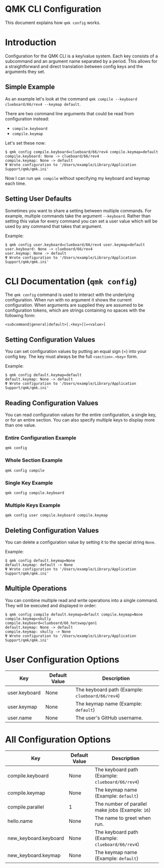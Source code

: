 # QMK CLI Configuration

This document explains how `qmk config` works.

# Introduction

Configuration for the QMK CLI is a key/value system. Each key consists of a subcommand and an argument name separated by a period. This allows for a straightforward and direct translation between config keys and the arguments they set.

## Simple Example

As an example let's look at the command `qmk compile --keyboard clueboard/66/rev4 --keymap default`.

There are two command line arguments that could be read from configuration instead:

* `compile.keyboard`
* `compile.keymap`

Let's set these now:

```
$ qmk config compile.keyboard=clueboard/66/rev4 compile.keymap=default
compile.keyboard: None -> clueboard/66/rev4
compile.keymap: None -> default
Ψ Wrote configuration to '/Users/example/Library/Application Support/qmk/qmk.ini'
```

Now I can run `qmk compile` without specifying my keyboard and keymap each time.

## Setting User Defaults

Sometimes you want to share a setting between multiple commands. For example, multiple commands take the argument `--keyboard`. Rather than setting this value for every command you can set a user value which will be used by any command that takes that argument.

Example:

```
$ qmk config user.keyboard=clueboard/66/rev4 user.keymap=default
user.keyboard: None -> clueboard/66/rev4
user.keymap: None -> default
Ψ Wrote configuration to '/Users/example/Library/Application Support/qmk/qmk.ini'
```

# CLI Documentation (`qmk config`)

The `qmk config` command is used to interact with the underlying configuration. When run with no argument it shows the current configuration. When arguments are supplied they are assumed to be configuration tokens, which are strings containing no spaces with the following form:

    <subcommand|general|default>[.<key>][=<value>]

## Setting Configuration Values

You can set configuration values by putting an equal sign (=) into your config key. The key must always be the full `<section>.<key>` form.

Example:

```
$ qmk config default.keymap=default
default.keymap: None -> default
Ψ Wrote configuration to '/Users/example/Library/Application Support/qmk/qmk.ini'
```

## Reading Configuration Values

You can read configuration values for the entire configuration, a single key, or for an entire section. You can also specify multiple keys to display more than one value.

### Entire Configuration Example

    qmk config

### Whole Section Example

    qmk config compile

### Single Key Example

    qmk config compile.keyboard

### Multiple Keys Example

    qmk config user compile.keyboard compile.keymap

## Deleting Configuration Values

You can delete a configuration value by setting it to the special string `None`.

Example:

```
$ qmk config default.keymap=None
default.keymap: default -> None
Ψ Wrote configuration to '/Users/example/Library/Application Support/qmk/qmk.ini'
```

## Multiple Operations

You can combine multiple read and write operations into a single command. They will be executed and displayed in order:

```
$ qmk config compile default.keymap=default compile.keymap=None
compile.keymap=skully
compile.keyboard=clueboard/66_hotswap/gen1
default.keymap: None -> default
compile.keymap: skully -> None
Ψ Wrote configuration to '/Users/example/Library/Application Support/qmk/qmk.ini'
```

# User Configuration Options

| Key | Default Value | Description |
|-----|---------------|-------------|
| user.keyboard | None | The keyboard path (Example: `clueboard/66/rev4`) |
| user.keymap | None | The keymap name (Example: `default`) |
| user.name | None | The user's GitHub username. |

# All Configuration Options

| Key | Default Value | Description |
|-----|---------------|-------------|
| compile.keyboard | None | The keyboard path (Example: `clueboard/66/rev4`) |
| compile.keymap | None | The keymap name (Example: `default`) |
| compile.parallel | 1 | The number of parallel make jobs (Example: `16`) |
| hello.name | None | The name to greet when run. |
| new_keyboard.keyboard | None | The keyboard path (Example: `clueboard/66/rev4`) |
| new_keyboard.keymap | None | The keymap name (Example: `default`) |
